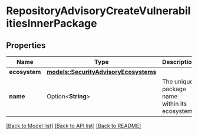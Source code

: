 # RepositoryAdvisoryCreateVulnerabilitiesInnerPackage

## Properties

Name | Type | Description | Notes
------------ | ------------- | ------------- | -------------
**ecosystem** | [**models::SecurityAdvisoryEcosystems**](security-advisory-ecosystems.md) |  | 
**name** | Option<**String**> | The unique package name within its ecosystem. | [optional]

[[Back to Model list]](../README.md#documentation-for-models) [[Back to API list]](../README.md#documentation-for-api-endpoints) [[Back to README]](../README.md)


